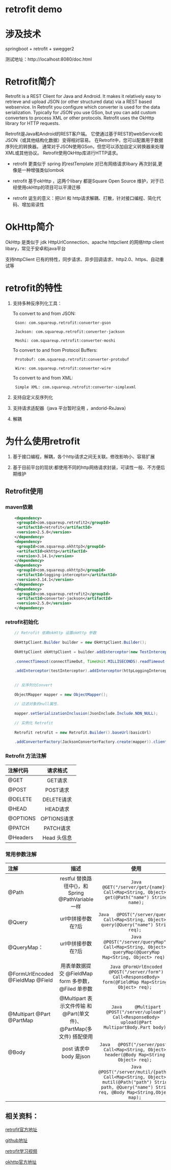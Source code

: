 # retrofit demo

# 涉及技术
springboot + retrofit + swegger2

测试地址：http://localhost:8080/doc.html

# Retrofit简介

Retrofit is a REST Client for Java and Android. It makes it relatively easy to retrieve and upload JSON (or other structured data) via a REST based webservice. In Retrofit you configure which converter is used for the data serialization. Typically for JSON you use GSon, but you can add custom converters to process XML or other protocols. Retrofit uses the OkHttp library for HTTP requests.

Retrofit是Java和Android的REST客户端。 它使通过基于REST的webService和JSON（或其他结构化数据）变得相对容易。 在Retrofit中，您可以配置用于数据序列化的转换器。 通常对于JSON使用GSon，但您可以添加自定义转换器来处理XML或其他协议。 Retrofit使用OkHttp库进行HTTP请求。


* retrofit 更类似于 spring 的restTemplate 对已有网络请求libary 再次封装,更像是一种增强类似lombok

* retrofit 基于okHttp ，这两个libary 都是Square Open Source 维护，对于已经使用okHttp的项目可以平滑迁移

* retrofit 诞生的意义：把Url 和 http请求解耦、打散，针对接口编程、简化代码、增加易读性

# OkHttp简介

OkHttp 是类似于 jdk HttpUrlConnection、apache httpclient 的网络http client libary，常见于安卓和java平台

支持httpClient 已有的特性，同步请求、异步回调请求、http2.0、https、自动重试等

# retrofit的特性

1. 支持多种反序列化工具：

    To convert to and from JSON:

        Gson: com.squareup.retrofit:converter-gson

        Jackson: com.squareup.retrofit:converter-jackson

        Moshi: com.squareup.retrofit:converter-moshi

    To convert to and from Protocol Buffers:

        Protobuf: com.squareup.retrofit:converter-protobuf

        Wire: com.squareup.retrofit:converter-wire

    To convert to and from XML:

        Simple XML: com.squareup.retrofit:converter-simplexml

2. 支持自定义反序列化

3. 支持请求适配器（java 平台暂时没用 ，andorid-RxJava）

4. 解耦

# 为什么使用retrofit

1. 基于接口编程，解耦，各个http请求之间无关联。修改影响小、容易扩展

2. 基于目前平台的现状:都使用不同的http网络请求封装，可读性一般、不方便后期维护


## Retrofit使用
### maven依赖
```xml
    <dependency>
     <groupId>com.squareup.retrofit2</groupId>
     <artifactId>retrofit</artifactId>
     <version>2.5.0</version>
    </dependency>
    <dependency>
     <groupId>com.squareup.okhttp3</groupId>
     <artifactId>okhttp</artifactId>
     <version>3.14.1</version>
    </dependency>
    <dependency>
     <groupId>com.squareup.okhttp3</groupId>
     <artifactId>logging-interceptor</artifactId>
     <version>3.14.1</version>
    </dependency>
    <dependency>
     <groupId>com.squareup.retrofit2</groupId>
     <artifactId>converter-jackson</artifactId>
     <version>2.5.0</version>
    </dependency>
``` 
### retrofit初始化
    
```Java 
    // Retrofit 依赖okHttp 设置okHttp 参数
    
    OkHttpClient.Builder builder = new OkHttpClient.Builder();
    
    OkHttpClient okHttpClient = builder.addInterceptor(new TestInterceptor())
    
    .connectTimeout(connectTimeOut, TimeUnit.MILLISECONDS).readTimeout(readTimeOut, TimeUnit.MILLISECONDS)
    
    .addInterceptor(testInterceptor).addInterceptor(httpLoggingInterceptor).build();
    
    
    // 反序列化Convert
    
    ObjectMapper mapper = new ObjectMapper();
    
    // 过滤对象的null属性.
    
    mapper.setSerializationInclusion(JsonInclude.Include.NON_NULL);
    
    // 实例化 Retrofit
    
    Retrofit retrofit = new Retrofit.Builder().baseUrl(basicUrl)
    
    .addConverterFactory(JacksonConverterFactory.create(mapper)).client(okHttpClient).build();
```

### Retrofit 方法注解
	
| 注解代码 | 请求格式  | 
| :------------ |:---------------:| 
| @GET          |GET请求 |
| @POST      | POST请求        |
| @DELETE | DELETE请求        |
|@HEAD | HEAD请求|
|@OPTIONS	|OPTIONS请求|
|@PATCH	| PATCH请求|
|@Headers|Head 头信息|
	

### 常用参数注解

| 注解 | 描述 | 使用 | 结果url |
| :------------ |:---------------:|:---------------:|:---------------:| 
|@Path |restful 替换路径中{}，和Spring @PathVariable一样 |   ```Java @GET("/server/get/{name}") Call<Map<String, Object>> get(@Path("name") String name);```|Content-Type: text/plain;charset=UTF-8 GET /server/get/name|
|@Query |url中拼接参数 在?后 |   ```Java   @POST("/server/query") Call<Map<String, Object>> query(@Query("name") String req); ```|http://localhost:8080/server/query?name=111 |
|@QueryMap：|url中拼接参数 在?后| ```Java  @POST("/server/queryMap") Call<Map<String, Object>> queryMap(@QueryMap Map<String, Object> req); ```|/server/queryMap?a=111&b=222|
|@FormUrlEncoded @FieldMap @Field|用表单数据提交 @FieldMap  form 多参数，@Filed 单参数|```Java @FormUrlEncoded @POST("/server/form") Call<ResponseBody> form(@FieldMap Map<String, Object> req); ```|Content-Type: application/x-www-form-urlencoded POST /server/form?key1=value1&key2=value2 |
|@Multipart @Part  @PartMap|@Multipart 表示文件传输 和 @Part(单文件)、@PartMap(多文件) 搭配使用 |```Java     @Multipart @POST("/server/upload") Call<ResponseBody> upload(@Part MultipartBody.Part body);```| 以流的方式传输文件|
|@Body| post 请求中body 是json |```Java   @POST("/server/post") Call<Map<String, Object>> header(@Body Map<String, Object> req); ```| /server/post,body {"name":"yu"}|
| ||```Java     @POST("/server/mutil/{path}") Call<Map<String, Object>> mutil(@Path("path") String path, @Query("name") String req, @Body Map<String,Object> map); ```| Content-Type: application/json; charset=UTF-8 POST http://localhost:8080/server/mutil/123?name=321 {"test":"123"}|

## 相关资料：

[retrofit官方地址](https://square.github.io/retrofit/)

[github地址](https://github.com/square/retrofit)

[retrofit学习视频](https://futurestud.io/tutorials/retrofit-getting-started-and-android-client)

[okhttp官方地址](https://square.github.io/okhttp/)